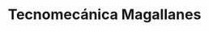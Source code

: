 ---
title: "Tecnomecánica Magallanes"
url: /la-reina/tecnomecanica-magallanes/
shop: Autowerkstatt
---
